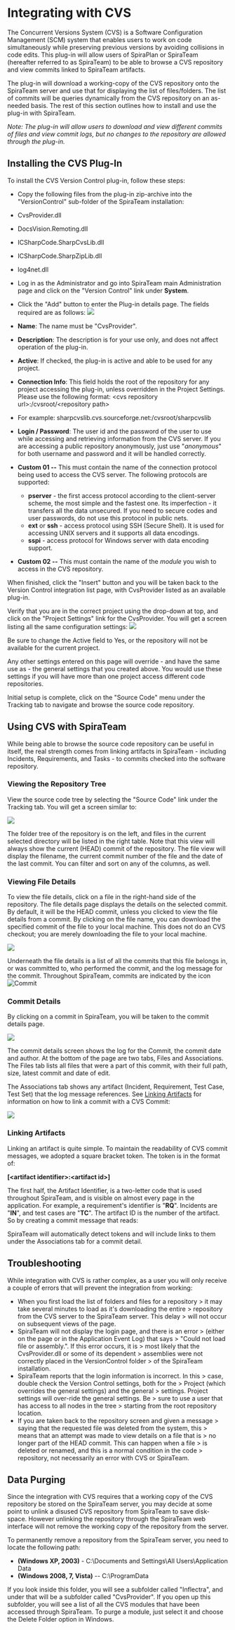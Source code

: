 # Integrating with CVS

The Concurrent Versions System (CVS) is a Software Configuration Management (SCM) system that enables users to work on code simultaneously while preserving previous versions by avoiding collisions in code edits. This plug-in will allow users of SpiraPlan or SpiraTeam (hereafter referred to as SpiraTeam) to be able to browse a CVS repository and view commits linked to SpiraTeam artifacts.

The plug-in will download a working-copy of the CVS repository onto the SpiraTeam server and use that for displaying the list of files/folders. The list of commits will be queries dynamically from the CVS repository on an as-needed basis. The rest of this section outlines how to install and use the plug-in with SpiraTeam.

*Note: The plug-in will allow users to download and view different commits of files and view commit logs, but no changes to the repository are allowed through the plug-in.*

## Installing the CVS Plug-In 

To install the CVS Version Control plug-in, follow these steps:

-   Copy the following files from the plug-in zip-archive into the "VersionControl" sub-folder of the SpiraTeam installation:
-   CvsProvider.dll
-   DocsVision.Remoting.dll
-   ICSharpCode.SharpCvsLib.dll
-   ICSharpCode.SharpZipLib.dll
-   log4net.dll
-   Log in as the Administrator and go into SpiraTeam main Administration page and click on the "Version Control" link under **System**.

-   Click the "Add" button to enter the Plug-in details page. The fields required are as follows:
![](img/Integrating_with_CVS_43.png)




-   **Name**: The name must be "CvsProvider".
-   **Description**: The description is for your use only, and does not affect operation of the plug-in.
-   **Active**: If checked, the plug-in is active and able to be used for any project.
-   **Connection Info**: This field holds the root of the repository for any project accessing the plug-in, unless overridden in the Project Settings. Please use the following format: <cvs repository url\>:/cvsroot/<repository path\>
-   For example: sharpcvslib.cvs.sourceforge.net:/cvsroot/sharpcvslib
-   **Login / Password**: The user id and the password of the user to use while accessing and retrieving information from the CVS server. If you are accessing a public repository anonymously, just use "*anonymous*" for both username and password and it will be handled correctly.
-   **Custom 01 --** This must contain the name of the connection protocol being used to access the CVS server. The following protocols are supported:

    -   **pserver** - the first access protocol according to the client-server scheme, the most simple and the fastest one. Its imperfection - it transfers all the data unsecured. If you need to secure codes and user passwords, do not use this protocol in public nets.
    -   **ext** or **ssh** - access protocol using SSH (Secure Shell). It is used for accessing UNIX servers and it supports all data encodings.
    -   **sspi** - access protocol for Windows server with data encoding support.

-   **Custom 02 --** This must contain the name of the *module* you wish to access in the CVS repository.

When finished, click the "Insert" button and you will be taken back to the Version Control integration list page, with CvsProvider listed as an available plug-in.

Verify that you are in the correct project using the drop-down at top, and click on the "Project Settings" link for the CvsProvider. You will get a screen listing all the same configuration settings:
![](img/Integrating_with_CVS_44.png)

Be sure to change the Active field to Yes, or the repository will not be available for the current project.

Any other settings entered on this page will override - and have the same use as - the general settings that you created above. You would use these settings if you will have more than one project access different code repositories.

Initial setup is complete, click on the "Source Code" menu under the Tracking tab to navigate and browse the source code repository.

## Using CVS with SpiraTeam

While being able to browse the source code repository can be useful in itself, the real strength comes from linking artifacts in SpiraTeam -
including Incidents, Requirements, and Tasks - to commits checked into the software repository.

### Viewing the Repository Tree

View the source code tree by selecting the "Source Code" link under the Tracking tab. You will get a screen similar to:

![](img/Integrating_with_CVS_45.png)


The folder tree of the repository is on the left, and files in the current selected directory will be listed in the right table. Note that this view will always show the current (HEAD) commit of the repository. The file view will display the filename, the current commit number of the file and the date of the last commit. You can filter and sort on any of the columns, as well.

### Viewing File Details

To view the file details, click on a file in the right-hand side of the repository. The file details page displays the details on the selected commit. By default, it will be the HEAD commit, unless you clicked to view the file details from a commit. By clicking on the file name, you can download the specified commit of the file to your local machine. This does not do an CVS checkout; you are merely downloading the file to your local machine.

![](img/Integrating_with_CVS_46.png)

Underneath the file details is a list of all the commits that this file belongs in, or was committed to, who performed the commit, and the log message for the commit. Throughout SpiraTeam, commits are indicated by the icon
![Commit](img/Integrating_with_CVS_12.png)


### Commit Details

By clicking on a commit in SpiraTeam, you will be taken to the commit details page.

![](img/Integrating_with_CVS_47.png)


The commit details screen shows the log for the Commit, the commit date and author. At the bottom of the page are two tabs, Files and Associations. The Files tab lists all files that were a part of this commit, with their full path, size, latest commit and date of edit.

The Associations tab shows any artifact (Incident, Requirement, Test Case, Test Set) that the log message references. See [Linking Artifacts](#linking-artifacts) for information on how to link a commit with a CVS Commit:

![](img/Integrating_with_CVS_42.png)


### Linking Artifacts

Linking an artifact is quite simple. To maintain the readability of CVS commit messages, we adopted a square bracket token. The token is in the format of:

**\[<artifact identifier\>:<artifact id\>\]**

The first half, the Artifact Identifier, is a two-letter code that is used throughout SpiraTeam, and is visible on almost every page in the application. For example, a requirement's identifier is "**RQ**". Incidents are "**IN**", and test cases are "**TC**". The artifact ID is the number of the artifact. So by creating a commit message that reads:

SpiraTeam will automatically detect tokens and will include links to them under the Associations tab for a commit detail.

## Troubleshooting

While integration with CVS is rather complex, as a user you will only receive a couple of errors that will prevent the integration from working:

-   When you first load the list of folders and files for a repository > it may take several minutes to load as it's downloading the entire > repository from the CVS server to the SpiraTeam server. This delay > will not occur on subsequent views of the page.
-   SpiraTeam will not display the login page, and there is an error > (either on the page or in the Application Event Log) that says > "Could not load file or assembly.". If this error occurs, it is > most likely that the CvsProvider.dll or some of its dependent > assemblies were not correctly placed in the VersionControl folder > of the SpiraTeam installation.
-   SpiraTeam reports that the login information is incorrect. In this > case, double check the Version Control settings, both for the > Project (which overrides the general settings) and the general > settings. Project settings will over-ride the general settings. Be > sure to use a user that has access to all nodes in the tree > starting from the root repository location.
-   If you are taken back to the repository screen and given a message > saying that the requested file was deleted from the system, this > means that an attempt was made to view details on a file that is > no longer part of the HEAD commit. This can happen when a file > is deleted or renamed, and this is a normal condition in the code > repository, not necessarily an error with CVS or SpiraTeam.

## Data Purging

Since the integration with CVS requires that a working copy of the CVS repository be stored on the SpiraTeam server, you may decide at some point to unlink a disused CVS repository from SpiraTeam to save disk-space. However unlinking the repository through the SpiraTeam web interface will not remove the working copy of the repository from the server.

To permanently remove a repository from the SpiraTeam server, you need to locate the following path:

-   **(Windows XP, 2003)** - C:\\Documents and Settings\\All Users\\Application Data
-   **(Windows 2008, 7, Vista)** -- C:\\ProgramData

If you look inside this folder, you will see a subfolder called "Inflectra", and under that will be a subfolder called "CvsProvider". If you open up this subfolder, you will see a list of all the CVS modules that have been accessed through SpiraTeam. To purge a module, just select it and choose the Delete Folder option in Windows.